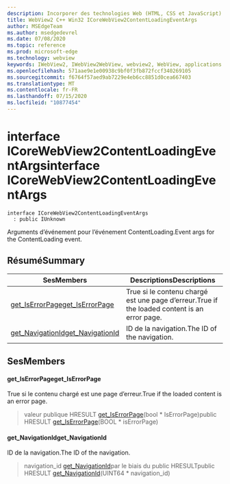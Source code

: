 ```yaml
---
description: Incorporer des technologies Web (HTML, CSS et JavaScript) dans vos applications natives avec le contrôle Microsoft Edge WebView2
title: WebView2 C++ Win32 ICoreWebView2ContentLoadingEventArgs
author: MSEdgeTeam
ms.author: msedgedevrel
ms.date: 07/08/2020
ms.topic: reference
ms.prod: microsoft-edge
ms.technology: webview
keywords: IWebView2, IWebView2WebView, webview2, WebView, applications Win32, Win32, Edge, ICoreWebView2, ICoreWebView2Controller, contrôle de navigateur, html Edge, ICoreWebView2ContentLoadingEventArgs
ms.openlocfilehash: 571aae9e1e00938c9bf0f3fb872fccf340269105
ms.sourcegitcommit: f6764f57aed9ab7229e4eb6cc8851d0cea667403
ms.translationtype: MT
ms.contentlocale: fr-FR
ms.lasthandoff: 07/15/2020
ms.locfileid: "10877454"
---
```

# <span data-ttu-id="aed94-104">interface ICoreWebView2ContentLoadingEventArgs</span><span class="sxs-lookup"><span data-stu-id="aed94-104">interface ICoreWebView2ContentLoadingEventArgs</span></span> 

```
interface ICoreWebView2ContentLoadingEventArgs
  : public IUnknown
```

<span data-ttu-id="aed94-105">Arguments d’événement pour l’événement ContentLoading.</span><span class="sxs-lookup"><span data-stu-id="aed94-105">Event args for the ContentLoading event.</span></span>

## <span data-ttu-id="aed94-106">Résumé</span><span class="sxs-lookup"><span data-stu-id="aed94-106">Summary</span></span>

 <span data-ttu-id="aed94-107">Ses</span><span class="sxs-lookup"><span data-stu-id="aed94-107">Members</span></span>                        | <span data-ttu-id="aed94-108">Descriptions</span><span class="sxs-lookup"><span data-stu-id="aed94-108">Descriptions</span></span>
--------------------------------|---------------------------------------------
[<span data-ttu-id="aed94-109">get_IsErrorPage</span><span class="sxs-lookup"><span data-stu-id="aed94-109">get_IsErrorPage</span></span>](#get_iserrorpage) | <span data-ttu-id="aed94-110">True si le contenu chargé est une page d’erreur.</span><span class="sxs-lookup"><span data-stu-id="aed94-110">True if the loaded content is an error page.</span></span>
[<span data-ttu-id="aed94-111">get_NavigationId</span><span class="sxs-lookup"><span data-stu-id="aed94-111">get_NavigationId</span></span>](#get_navigationid) | <span data-ttu-id="aed94-112">ID de la navigation.</span><span class="sxs-lookup"><span data-stu-id="aed94-112">The ID of the navigation.</span></span>

## <span data-ttu-id="aed94-113">Ses</span><span class="sxs-lookup"><span data-stu-id="aed94-113">Members</span></span>

#### <span data-ttu-id="aed94-114">get_IsErrorPage</span><span class="sxs-lookup"><span data-stu-id="aed94-114">get_IsErrorPage</span></span> 

<span data-ttu-id="aed94-115">True si le contenu chargé est une page d’erreur.</span><span class="sxs-lookup"><span data-stu-id="aed94-115">True if the loaded content is an error page.</span></span>

> <span data-ttu-id="aed94-116">valeur publique HRESULT [get_IsErrorPage](#get_iserrorpage)(bool \* IsErrorPage)</span><span class="sxs-lookup"><span data-stu-id="aed94-116">public HRESULT [get_IsErrorPage](#get_iserrorpage)(BOOL \* isErrorPage)</span></span>

#### <span data-ttu-id="aed94-117">get_NavigationId</span><span class="sxs-lookup"><span data-stu-id="aed94-117">get_NavigationId</span></span> 

<span data-ttu-id="aed94-118">ID de la navigation.</span><span class="sxs-lookup"><span data-stu-id="aed94-118">The ID of the navigation.</span></span>

> <span data-ttu-id="aed94-119">navigation_id [get_NavigationId](#get_navigationid)par le biais du public HRESULT</span><span class="sxs-lookup"><span data-stu-id="aed94-119">public HRESULT [get_NavigationId](#get_navigationid)(UINT64 \* navigation_id)</span></span>

